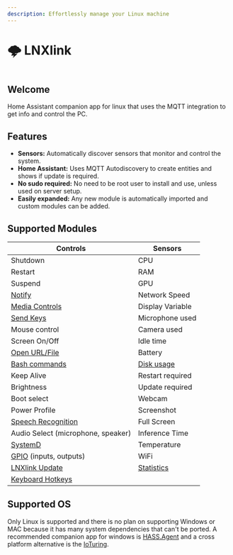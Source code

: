 ```yaml
---
description: Effortlessly manage your Linux machine
---
```


# 🌩️ LNXlink

<figure><img src=".gitbook/assets/logo.png" alt=""><figcaption></figcaption></figure>

## Welcome

Home Assistant companion app for linux that uses the MQTT integration to get info and control the PC.

## Features

* **Sensors:** Automatically discover sensors that monitor and control the system.
* **Home Assistant:** Uses MQTT Autodiscovery to create entities and shows if update is required.
* **No sudo required:** No need to be root user to install and use, unless used on server setup.
* **Easily expanded:** Any new module is automatically imported and custom modules can be added.

## Supported Modules

| Controls                                          | Sensors                              |
| ------------------------------------------------- | ------------------------------------ |
| Shutdown                                          | CPU                                  |
| Restart                                           | RAM                                  |
| Suspend                                           | GPU                                  |
| [Notify](examples.md#notification)                | Network Speed                        |
| [Media Controls](media-player.md)                 | Display Variable                     |
| [Send Keys](examples.md#keys-send)                | Microphone used                      |
| Mouse control                                     | Camera used                          |
| Screen On/Off                                     | Idle time                            |
| [Open URL/File](examples.md#open-a-url-or-file)   | Battery                              |
| [Bash commands](settings.md#bash)                 | [Disk usage](settings.md#disk-usage) |
| Keep Alive                                        | Restart required                     |
| Brightness                                        | Update required                      |
| Boot select                                       | Webcam                               |
| Power Profile                                     | Screenshot                           |
| [Speech Recognition](examples.md#voice-assistant) | Full Screen                          |
| Audio Select (microphone, speaker)                | Inference Time                       |
| [SystemD](settings.md#systemd)                    | Temperature                          |
| [GPIO](settings.md#gpio) (inputs, outputs)        | WiFi                                 |
| [LNXlink Update](examples.md#install-update)      | [Statistics](examples.md#statistics) |
| [Keyboard Hotkeys](settings.md#keyboard-hotkeys)  |                                      |

## Supported OS

Only Linux is supported and there is no plan on supporting Windows or MAC because it has many system dependencies that can't be ported. A recommended companion app for windows is [HASS.Agent](https://lab02-research.org/hassagent/) and a cross platform alternative is the [IoTuring](https://github.com/richibrics/IoTuring).
